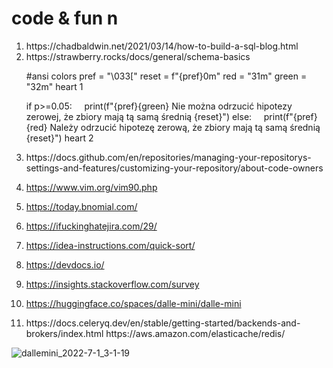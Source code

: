 # code & fun n

<ol>
<li>
https://chadbaldwin.net/2021/03/14/how-to-build-a-sql-blog.html
</li>
  
  <li>
https://strawberry.rocks/docs/general/schema-basics

    
#ansi colors
pref = "\033["
reset = f"{pref}0m"
red = "31m"
green = "32m"
 heart 1
 
if p>=0.05:
    print(f"{pref}{green} Nie można odrzucić hipotezy zerowej, że zbiory mają tą samą średnią {reset}")
else:
    print(f"{pref}{red} Należy odrzucić hipotezę zerową, że zbiory mają tą samą średnią {reset}")
 heart 2


<li>
https://docs.github.com/en/repositories/managing-your-repositorys-settings-and-features/customizing-your-repository/about-code-owners
  </li>
<li>
  
https://www.vim.org/vim90.php
  </li>
<li>
  
https://today.bnomial.com/
  </li>
<li>
  
https://ifuckinghatejira.com/29/
  </li>
<li>
  
https://idea-instructions.com/quick-sort/
  </li>
<li>
  

https://devdocs.io/
  </li>
<li>
  
https://insights.stackoverflow.com/survey
  </li>
<li>
  
https://huggingface.co/spaces/dalle-mini/dalle-mini
  </li>
  <li>
    https://docs.celeryq.dev/en/stable/getting-started/backends-and-brokers/index.html
    https://aws.amazon.com/elasticache/redis/
  </li>
</ol>

![dallemini_2022-7-1_3-1-19](https://user-images.githubusercontent.com/13277748/176802279-485def44-b3fc-46dd-80ca-da439a4fb5f6.png)
